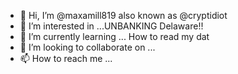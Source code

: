 - 👋 Hi, I’m @maxamill819 also known as @cryptidiot
- 👀 I’m interested in ...UNBANKING Delaware!! 
- 🌱 I’m currently learning ... How to read my dat
- 💞️ I’m looking to collaborate on ...
- 📫 How to reach me ...

<!---
maxamill819/maxamill819 is a ✨ special ✨ repository because its `README.md` (this file) appears on your GitHub profile.
You can click the Preview link to take a look at your changes.
--->
